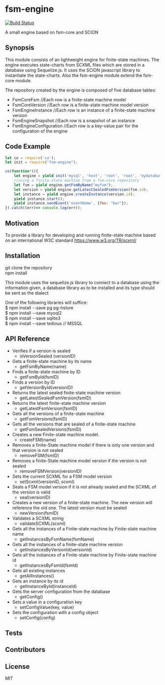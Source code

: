 # fsm-engine
[![Build Status](https://travis-ci.org/moraispgsi/fsm-engine.svg?branch=master)](https://travis-ci.org/moraispgsi/fsm-engine)

A small engine based on fsm-core and SCION





## Synopsis

This module consists of an lightweight engine for finite-state machines. The engine executes state-charts from SCXML files which are stored in a database using Sequelize.js. It uses the SCION javascript library to instantiate the state-charts. Also the fsm-engine module extend the fsm-core module.

The repository created by the engine is composed of five database tables:
- FsmCoreFsm //Each row is a finite-state machine model
- FsmCoreVersion //Each row is a finite-state machine model version
- FsmEngineInstance //Each row is an instance of a finite-state machine version
- FsmEngineSnapshot //Each row is a snapshot of an instance
- FsmEngineConfiguration //Each row is a key-value pair for the configuration of the engine

## Code Example
```javascript
let co = require('co');
let init = require("fsm-engine");

co(function*(){
    let engine = yield init('mysql', 'host', 'root', 'root', 'mydatabase', {logging: false});
    //using a finite-state machine from a fsm-core repository
    let fsm = yield engine.getFsmByName("myfsm");
    let version = yield engine.getLatestSealedFsmVersion(fsm.id);
    let instance = yield engine.createInstance(version.id);
    yield instance.start();
    yield instance.sendEvent('eventName', {foo: "bar"});
}).catch((err)=> console.log(err));
```
## Motivation

To provide a library for developing and running finite-state machine based on an international W3C standard https://www.w3.org/TR/scxml/

## Installation

git clone the repository  
npm install  

This module uses the sequelize.js library to connect to a database using the information given, a database library as to be installed and its type should be sent as the dialect  

  One of the following libraries will suffice:  
$ npm install --save pg pg-hstore  
$ npm install --save mysql2  
$ npm install --save sqlite3  
$ npm install --save tedious // MSSQL  

## API Reference

- Verifies if a version is sealed
  - isVersionSealed (versionID)
- Gets a finite-state machine by its name
  - getFsmByName(name)
- Finds a finite-state machine by ID
  - getFsmById(fsmID)
- Finds a version by ID
  - getVersionById(versionID)
- Returns the latest sealed finite-state machine version
  - getLatestSealedFsmVersion(fsmID)
- Returns the latest finite-state machine version
  - getLatestFsmVersion(fsmID)
- Gets all the versions of a finite-state machine
  - getFsmVersions(fsmID)
- Gets all the versions that are sealed of a finite-state machine
  - getFsmSealedVersions(fsmID)
- Creates a new Finite-state machine model.
  - createFSM(name)
- Removes a finite-State machine model if there is only one version and that version is not sealed
  - removeFSM(fsmID)
- Removes a finite-State machine model version if the version is not sealed
  - removeFSMVersion(versionID)
- Sets the current SCXML for a FSM model version
  - setScxml(versionID, scxml)
- Seals a FSM model version if it is not already sealed and the SCXML of the version is valid
  - seal(versionID)
- Creates a new version of a finite-state machine. The new version will reference the old one. The latest version must be sealed
  - newVersion(fsmID)
- Validates a SCXML string
  - validateSCXML(scxml)
- Gets all the instances of a Finite-state machine by Finite-state machine name
  - getInstancesByFsmName(fsmName)
- Gets all the instances of a finite-state machine version
  - getInstancesByVersionId(versionId)
- Gets all the instances of a Finite-state machine by Finite-state machine id
  - getInstancesByFsmId(fsmId)
- Gets all existing instances
  - getAllInstances()
- Gets an instance by its id
  - getInstanceById(instanceId)
- Gets the server configuration from the database
  - getConfig()
- Sets a value in a configuration key
  - setConfigValue(key, value)
- Sets the configuration with a config object
  - setConfig(config)


## Tests

## Contributors

## License

MIT
